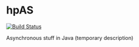 # hpAS

[![Build Status](https://travis-ci.org/d-plaindoux/hpas.svg?branch=master)](https://travis-ci.org/d-plaindoux/hpas)

Asynchronous stuff in Java (temporary description)

